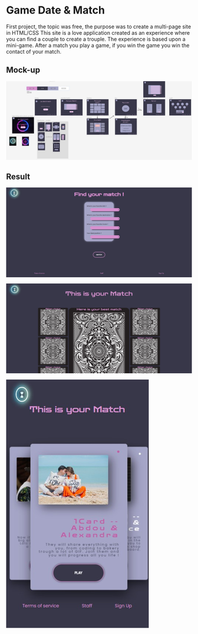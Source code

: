 # Game Date & Match

First project, the topic was free, the purpose was to create a multi-page site in HTML/CSS
This site is a love application created as an experience where you can find a couple to create a trouple.
The experience is based upon a mini-game. After a match you play a game, if you win the game you win the contact of your match.

## Mock-up

![](/assets/img/README/figma.jpg)

## Result

![](/assets/img/README/screen_form.jpg)

![](/assets/img/README/screen_gallery_desk.jpg)

![](/assets/img/README/screen_gallery_mob.jpg)
